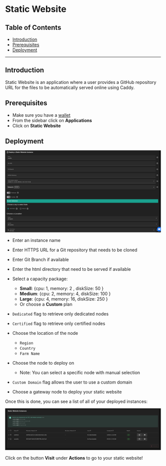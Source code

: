 <h1> Static Website </h1>

<h2>Table of Contents </h2>

- [Introduction](#introduction)
- [Prerequisites](#prerequisites)
- [Deployment](#deployment)

---

## Introduction

Static Website is an application where a user provides a GitHub repository URL for the files to be automatically served online using Caddy.

## Prerequisites

- Make sure you have a [wallet](../wallet_connector.md)
- From the sidebar click on **Applications**
- Click on **Static Website**

## Deployment

![ ](./img/staticwebsite.png)

- Enter an instance name

- Enter HTTPS URL for a Git repository that needs to be cloned

- Enter Git Branch if available

- Enter the html directory that need to be served if available

- Select a capacity package:

  - **Small**: {cpu: 1, memory: 2 , diskSize: 50 }
  - **Medium**: {cpu: 2, memory: 4, diskSize: 100 }
  - **Large**: {cpu: 4, memory: 16, diskSize: 250 }
  - Or choose a **Custom** plan

- `Dedicated` flag to retrieve only dedicated nodes
- `Certified` flag to retrieve only certified nodes
- Choose the location of the node
  - `Region`
  - `Country`
  - `Farm Name`
- Choose the node to deploy on
  - Note: You can select a specific node with manual selection
- `Custom Domain` flag allows the user to use a custom domain
- Choose a gateway node to deploy your static website

Once this is done, you can see a list of all of your deployed instances:

![ ](./img/staticwebsite_list.png)

Click on the button **Visit** under **Actions** to go to your static website!
